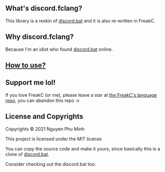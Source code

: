 ## What's discord.fclang?
This library is a reskin of [discord.bat](https://github.com/mininmobile/discord.bat) and it is also re-written in FreakC. 

## Why discord.fclang?
Because I'm an idiot who found [discord.bat](https://github.com/mininmobile/discord.bat) online.

## [How to use?](Tutorial.md)

## Support me lol!
If you love FreakC (or me), please leave a star at [the FreakC's language repo](https://github.com/FreakC-Foundation/FreakC), you can abandon this repo :v

## License and Copyrights
Copyrights © 2021 Nguyen Phu Minh

This project is licensed under the MIT license

You can copy the source code and make it yours, since basically this is a clone of [discord.bat](https://github.com/mininmobile/discord.bat).

Consider checking out the discord.bat too.